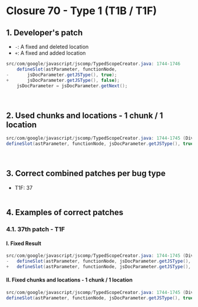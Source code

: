 # Closure 70 - Type 1 (T1B / T1F)

## 1. Developer's patch
* `-`: A fixed and deleted location
* `+`: A fixed and added location
```java
src/com/google/javascript/jscomp/TypedScopeCreator.java: 1744-1746
    defineSlot(astParameter, functionNode,
-       jsDocParameter.getJSType(), true);
+       jsDocParameter.getJSType(), false);
    jsDocParameter = jsDocParameter.getNext();
```
<br>

## 2. Used chunks and locations - 1 chunk / 1 location
```java
src/com/google/javascript/jscomp/TypedScopeCreator.java: 1744-1745 (Divided Locations)
defineSlot(astParameter, functionNode, jsDocParameter.getJSType(), true);
```
<br>

## 3. Correct combined patches per bug type
* T1F: 37
<br><br>

## 4. Examples of correct patches
### 4.1. 37th patch - T1F
#### I. Fixed Result
```java
src/com/google/javascript/jscomp/TypedScopeCreator.java: 1744-1745 (Divided Locations)
-   defineSlot(astParameter, functionNode, jsDocParameter.getJSType(), false);
+   defineSlot(astParameter, functionNode, jsDocParameter.getJSType(), true);
```

#### II. Fixed chunks and locations - 1 chunk / 1 location
```java
src/com/google/javascript/jscomp/TypedScopeCreator.java: 1744-1745 (Divided Locations)
defineSlot(astParameter, functionNode, jsDocParameter.getJSType(), true);
```
<br><br>